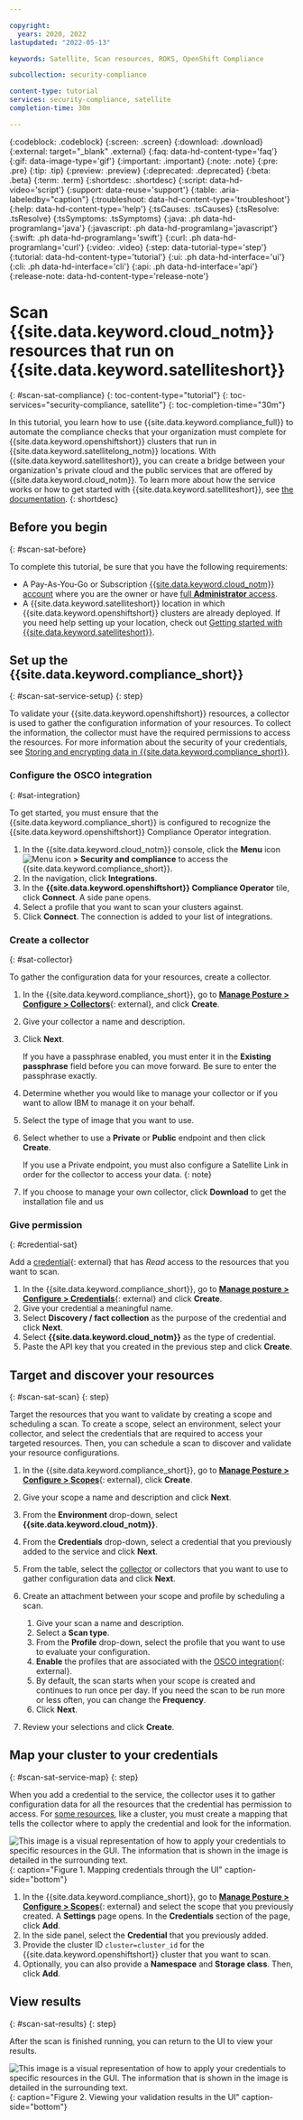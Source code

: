 ```yaml
---

copyright:
  years: 2020, 2022
lastupdated: "2022-05-13"

keywords: Satellite, Scan resources, ROKS, OpenShift Compliance

subcollection: security-compliance

content-type: tutorial
services: security-compliance, satellite
completion-time: 30m

---
```


{:codeblock: .codeblock}
{:screen: .screen}
{:download: .download}
{:external: target="_blank" .external}
{:faq: data-hd-content-type='faq'}
{:gif: data-image-type='gif'}
{:important: .important}
{:note: .note}
{:pre: .pre}
{:tip: .tip}
{:preview: .preview}
{:deprecated: .deprecated}
{:beta: .beta}
{:term: .term}
{:shortdesc: .shortdesc}
{:script: data-hd-video='script'}
{:support: data-reuse='support'}
{:table: .aria-labeledby="caption"}
{:troubleshoot: data-hd-content-type='troubleshoot'}
{:help: data-hd-content-type='help'}
{:tsCauses: .tsCauses}
{:tsResolve: .tsResolve}
{:tsSymptoms: .tsSymptoms}
{:java: .ph data-hd-programlang='java'}
{:javascript: .ph data-hd-programlang='javascript'}
{:swift: .ph data-hd-programlang='swift'}
{:curl: .ph data-hd-programlang='curl'}
{:video: .video}
{:step: data-tutorial-type='step'}
{:tutorial: data-hd-content-type='tutorial'}
{:ui: .ph data-hd-interface='ui'}
{:cli: .ph data-hd-interface='cli'}
{:api: .ph data-hd-interface='api'}
{:release-note: data-hd-content-type='release-note'}

# Scan {{site.data.keyword.cloud_notm}} resources that run on {{site.data.keyword.satelliteshort}}
{: #scan-sat-compliance}
{: toc-content-type="tutorial"}
{: toc-services="security-compliance, satellite"}
{: toc-completion-time="30m"}

In this tutorial, you learn how to use {{site.data.keyword.compliance_full}} to automate the compliance checks that your organization must complete for {{site.data.keyword.openshiftshort}} clusters that run in {{site.data.keyword.satellitelong_notm}} locations. With {{site.data.keyword.satelliteshort}}, you can create a bridge between your organization's private cloud and the public services that are offered by {{site.data.keyword.cloud_notm}}. To learn more about how the service works or how to get started with {{site.data.keyword.satelliteshort}}, see [the documentation](/docs/satellite?topic=satellite-getting-started). 
{: shortdesc}


## Before you begin
{: #scan-sat-before}

To complete this tutorial, be sure that you have the following requirements:

* A Pay-As-You-Go or Subscription [{{site.data.keyword.cloud_notm}} account](/docs/account?topic=account-account-getting-started) where you are the owner or have [full **Administrator** access](/docs/account?topic=account-assign-access-resources).
* A {{site.data.keyword.satelliteshort}} location in which {{site.data.keyword.openshiftshort}} clusters are already deployed. If you need help setting up your location, check out [Getting started with {{site.data.keyword.satelliteshort}}](/docs/satellite?topic=satellite-getting-started).


## Set up the {{site.data.keyword.compliance_short}}
{: #scan-sat-service-setup}
{: step}

To validate your {{site.data.keyword.openshiftshort}} resources, a collector is used to gather the configuration information of your resources. To collect the information, the collector must have the required permissions to access the resources. For more information about the security of your credentials, see [Storing and encrypting data in {{site.data.keyword.compliance_short}}](/docs/security-compliance?topic=security-compliance-mng-data).


### Configure the OSCO integration
{: #sat-integration}

To get started, you must ensure that the {{site.data.keyword.compliance_short}} is configured to recognize the {{site.data.keyword.openshiftshort}} Compliance Operator integration. 

1. In the {{site.data.keyword.cloud_notm}} console, click the **Menu** icon ![Menu icon](../../icons/icon_hamburger.svg) **> Security and compliance** to access the {{site.data.keyword.compliance_short}}.
2. In the navigation, click **Integrations**.
3. In the **{{site.data.keyword.openshiftshort}} Compliance Operator** tile, click **Connect**. A side pane opens.
4. Select a profile that you want to scan your clusters against.
5. Click **Connect**. The connection is added to your list of integrations.


### Create a collector
{: #sat-collector}

To gather the configuration data for your resources, create a collector.

1. In the {{site.data.keyword.compliance_short}}, go to [**Manage Posture > Configure > Collectors**](/security-compliance/collectors){: external}, and click **Create**.
2. Give your collector a name and description.
3. Click **Next**.

   If you have a passphrase enabled, you must enter it in the **Existing passphrase** field before you can move forward. Be sure to enter the passphrase exactly.

4. Determine whether you would like to manage your collector or if you want to allow IBM to manage it on your behalf. 
5. Select the type of image that you want to use.
6. Select whether to use a **Private** or **Public** endpoint and then click **Create**.

   If you use a Private endpoint, you must also configure a Satellite Link in order for the collector to access your data.
   {: note}

7. If you choose to manage your own collector, click **Download** to get the installation file and us


### Give permission
{: #credential-sat}

Add a [credential](/iam/serviceids/){: external} that has *Read* access to the resources that you want to scan.

   1. In the {{site.data.keyword.compliance_short}}, go to [**Manage posture > Configure > Credentials**](/security-compliance/credentials){: external} and click **Create**.
   2. Give your credential a meaningful name.
   3. Select **Discovery / fact collection** as the purpose of the credential and click **Next**.
   4. Select **{{site.data.keyword.cloud_notm}}** as the type of credential.
   5. Paste the API key that you created in the previous step and click **Create**.


## Target and discover your resources
{: #scan-sat-scan}
{: step}

Target the resources that you want to validate by creating a scope and scheduling a scan. To create a scope, select an environment, select your collector, and select the credentials that are required to access your targeted resources. Then, you can schedule a scan to discover and validate your resource configurations.

1. In the {{site.data.keyword.compliance_short}}, go to [**Manage Posture > Configure > Scopes**](/security-compliance/scopes){: external}, click **Create**.
2. Give your scope a name and description and click **Next**.
3. From the **Environment** drop-down, select **{{site.data.keyword.cloud_notm}}**.
4. From the **Credentials** drop-down, select a credential that you previously added to the service and click **Next**.
5. From the table, select the [collector](/docs/security-compliance?topic=security-compliance-collector) or collectors that you want to use to gather configuration data and click **Next**.
6. Create an attachment between your scope and profile by scheduling a scan. 

   1. Give your scan a name and description.
   2. Select a **Scan type**.
   3. From the **Profile** drop-down, select the profile that you want to use to evaluate your configuration.
   4. **Enable** the profiles that are associated with the [OSCO integration](/security-compliance/integrations){: external}.
   5. By default, the scan starts when your scope is created and continues to run once per day. If you need the scan to be run more or less often, you can change the **Frequency**.
   6. Click **Next**.

7. Review your selections and click **Create**. 


## Map your cluster to your credentials
{: #scan-sat-service-map}
{: step}

When you add a credential to the service, the collector uses it to gather configuration data for all the resources that the credential has permission to access. For [some resources](/docs/security-compliance?topic=security-compliance-map-credentials), like a cluster, you must create a mapping that tells the collector where to apply the credential and look for the information.


![This image is a visual representation of how to apply your credentials to specific resources in the GUI. The information that is shown in the image is detailed in the surrounding text.](../images/cluster-credential-map.svg){: caption="Figure 1. Mapping credentials through the UI" caption-side="bottom"}


1. In the {{site.data.keyword.compliance_short}}, go to [**Manage Posture > Configure > Scopes**](/security-compliance/scopes){: external} and select the scope that you previously created. A **Settings** page opens. In the **Credentials** section of the page, click **Add**.
2. In the side panel, select the **Credential** that you previously added.
3. Provide the cluster ID `cluster=cluster_id` for the {{site.data.keyword.openshiftshort}} cluster that you want to scan.
4. Optionally, you can also provide a **Namespace** and **Storage class**. Then, click **Add**.


## View results
{: #scan-sat-results}
{: step}

After the scan is finished running, you can return to the UI to view your results.

![This image is a visual representation of how to apply your credentials to specific resources in the GUI. The information that is shown in the image is detailed in the surrounding text.](../images/scan-results-ui.svg){: caption="Figure 2. Viewing your validation results in the UI" caption-side="bottom"}
